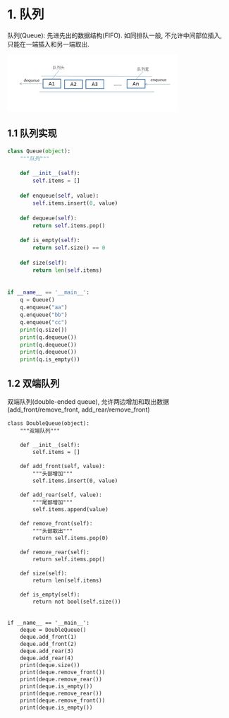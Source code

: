 # 1. 队列

队列(Queue): 先进先出的数据结构(FIFO). 如同排队一般, 不允许中间部位插入, 只能在一端插入和另一端取出.

![队列模型](.image/04-%E9%98%9F%E5%88%97/%E9%98%9F%E5%88%97%E6%A8%A1%E5%9E%8B.png)

## 1.1 队列实现

```python
class Queue(object):
    """队列"""

    def __init__(self):
        self.items = []

    def enqueue(self, value):
        self.items.insert(0, value)

    def dequeue(self):
        return self.items.pop()

    def is_empty(self):
        return self.size() == 0

    def size(self):
        return len(self.items)


if __name__ == '__main__':
    q = Queue()
    q.enqueue("aa")
    q.enqueue("bb")
    q.enqueue("cc")
    print(q.size())
    print(q.dequeue())
    print(q.dequeue())
    print(q.dequeue())
    print(q.is_empty())
```

## 1.2  双端队列

双端队列(double-ended queue), 允许两边增加和取出数据(add_front/remove_front, add_rear/remove_front)

```shell
class DoubleQueue(object):
    """双端队列"""

    def __init__(self):
        self.items = []

    def add_front(self, value):
        """头部增加"""
        self.items.insert(0, value)

    def add_rear(self, value):
        """尾部增加"""
        self.items.append(value)

    def remove_front(self):
        """头部取出"""
        return self.items.pop(0)

    def remove_rear(self):
        return self.items.pop()

    def size(self):
        return len(self.items)

    def is_empty(self):
        return not bool(self.size())


if __name__ == '__main__':
    deque = DoubleQueue()
    deque.add_front(1)
    deque.add_front(2)
    deque.add_rear(3)
    deque.add_rear(4)
    print(deque.size())
    print(deque.remove_front())
    print(deque.remove_rear())
    print(deque.is_empty())
    print(deque.remove_rear())
    print(deque.remove_front())
    print(deque.is_empty())
```

